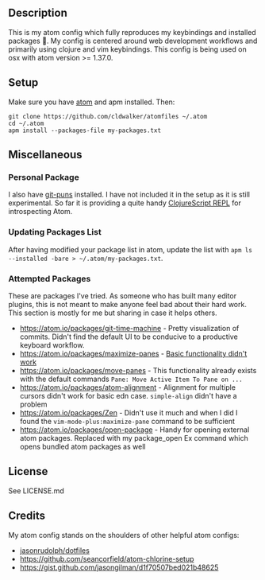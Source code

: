 ## Description
This is my atom config which fully reproduces my keybindings and installed packages 🎉. My config is
centered around web development workflows and primarily using clojure and vim keybindings. This config is
being used on osx with atom version >= 1.37.0.

## Setup

Make sure you have [atom](https://atom.io/) and apm installed. Then:

```
git clone https://github.com/cldwalker/atomfiles ~/.atom
cd ~/.atom
apm install --packages-file my-packages.txt
```

## Miscellaneous

### Personal Package
I also have [git-puns](https://github.com/cldwalker/git-puns) installed. I have not included it in the setup as it is still experimental. So far it is providing a quite handy [ClojureScript REPL](https://github.com/cldwalker/git-puns#repl-features) for introspecting Atom.

### Updating Packages List
After having modified your package list in atom, update the list with `apm ls --installed -bare > ~/.atom/my-packages.txt`.

### Attempted Packages
These are packages I've tried. As someone who has built many editor plugins, this is not meant to make anyone feel bad about their hard work. This section is mostly for me but sharing in case it helps others.

* https://atom.io/packages/git-time-machine - Pretty visualization of commits. Didn't find the default UI to be conducive to a productive keyboard workflow.
* https://atom.io/packages/maximize-panes - [Basic functionality didn't work](https://github.com/santip/maximize-panes/issues/23)
* https://atom.io/packages/move-panes - This functionality already exists with the default commands `Pane: Move Active Item To Pane on ...`
* https://atom.io/packages/atom-alignment - Alignment for multiple cursors didn't work for basic edn case. `simple-align` didn't have a problem
* https://atom.io/packages/Zen - Didn't use it much and when I did I found the `vim-mode-plus:maximize-pane` command to be sufficient
* https://atom.io/packages/open-package - Handy for opening external atom packages. Replaced with my package_open Ex command which opens bundled atom packages as well

## License
See LICENSE.md

## Credits

My atom config stands on the shoulders of other helpful atom configs:
* [jasonrudolph/dotfiles](https://github.com/jasonrudolph/dotfiles/tree/master/atom)
* https://github.com/seancorfield/atom-chlorine-setup
* https://gist.github.com/jasongilman/d1f70507bed021b48625
